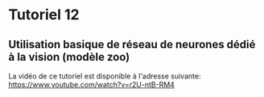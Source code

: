 # Tutoriel 12
## Utilisation basique de réseau de neurones dédié à la vision (modèle zoo)

La vidéo de ce tutoriel est disponible à l'adresse suivante: https://www.youtube.com/watch?v=r2U-ntB-RM4
